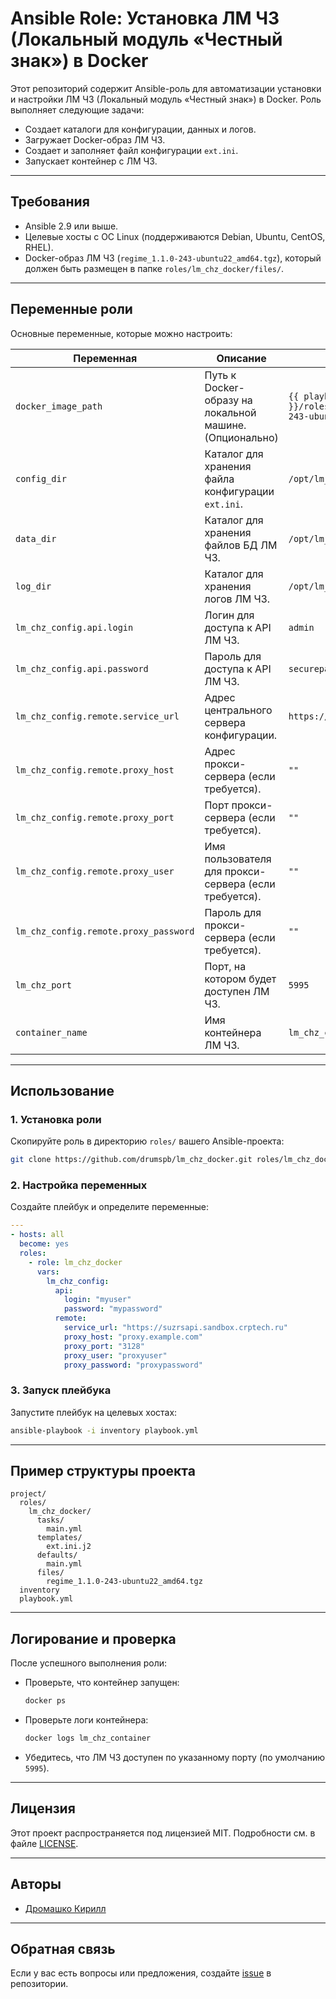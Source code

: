 # Ansible Role: Установка ЛМ ЧЗ (Локальный модуль «Честный знак») в Docker

Этот репозиторий содержит Ansible-роль для автоматизации установки и настройки ЛМ ЧЗ (Локальный модуль «Честный знак») в Docker. Роль выполняет следующие задачи:
- Создает каталоги для конфигурации, данных и логов.
- Загружает Docker-образ ЛМ ЧЗ.
- Создает и заполняет файл конфигурации `ext.ini`.
- Запускает контейнер с ЛМ ЧЗ.

---

## Требования

- Ansible 2.9 или выше.
- Целевые хосты с ОС Linux (поддерживаются Debian, Ubuntu, CentOS, RHEL).
- Docker-образ ЛМ ЧЗ (`regime_1.1.0-243-ubuntu22_amd64.tgz`), который должен быть размещен в папке `roles/lm_chz_docker/files/`.

---

## Переменные роли

Основные переменные, которые можно настроить:

| Переменная                  | Описание                                                                 | Значение по умолчанию                     |
|-----------------------------|-------------------------------------------------------------------------|-------------------------------------------|
| `docker_image_path`         | Путь к Docker-образу на локальной машине. (Опционально)                              | `{{ playbook_dir }}/roles/lm_chz_docker/files/regime_1.1.0-243-ubuntu22_amd64.tgz` |
| `config_dir`                | Каталог для хранения файла конфигурации `ext.ini`.                      | `/opt/lm_chz/config`                      |
| `data_dir`                  | Каталог для хранения файлов БД ЛМ ЧЗ.                                   | `/opt/lm_chz/data`                        |
| `log_dir`                   | Каталог для хранения логов ЛМ ЧЗ.                                       | `/opt/lm_chz/log`                         |
| `lm_chz_config.api.login`   | Логин для доступа к API ЛМ ЧЗ.                                          | `admin`                                   |
| `lm_chz_config.api.password`| Пароль для доступа к API ЛМ ЧЗ.                                         | `securepassword`                          |
| `lm_chz_config.remote.service_url` | Адрес центрального сервера конфигурации.                     | `https://suzrsapi.sandbox.crptech.ru`     |
| `lm_chz_config.remote.proxy_host`  | Адрес прокси-сервера (если требуется).                          | `""`                                      |
| `lm_chz_config.remote.proxy_port`  | Порт прокси-сервера (если требуется).                          | `""`                                      |
| `lm_chz_config.remote.proxy_user`  | Имя пользователя для прокси-сервера (если требуется).           | `""`                                      |
| `lm_chz_config.remote.proxy_password` | Пароль для прокси-сервера (если требуется).                | `""`                                      |
| `lm_chz_port`               | Порт, на котором будет доступен ЛМ ЧЗ.                                 | `5995`                                    |
| `container_name`            | Имя контейнера ЛМ ЧЗ.                                                  | `lm_chz_container`                        |

---

## Использование

### 1. Установка роли

Скопируйте роль в директорию `roles/` вашего Ansible-проекта:

```bash
git clone https://github.com/drumspb/lm_chz_docker.git roles/lm_chz_docker
```

### 2. Настройка переменных

Создайте плейбук и определите переменные:

```yaml
---
- hosts: all
  become: yes
  roles:
    - role: lm_chz_docker
      vars:
        lm_chz_config:
          api:
            login: "myuser"
            password: "mypassword"
          remote:
            service_url: "https://suzrsapi.sandbox.crptech.ru"
            proxy_host: "proxy.example.com"
            proxy_port: "3128"
            proxy_user: "proxyuser"
            proxy_password: "proxypassword"
```

### 3. Запуск плейбука

Запустите плейбук на целевых хостах:

```bash
ansible-playbook -i inventory playbook.yml
```

---

## Пример структуры проекта

```plaintext
project/
  roles/
    lm_chz_docker/
      tasks/
        main.yml
      templates/
        ext.ini.j2
      defaults/
        main.yml
      files/
        regime_1.1.0-243-ubuntu22_amd64.tgz
  inventory
  playbook.yml
```

---

## Логирование и проверка

После успешного выполнения роли:
- Проверьте, что контейнер запущен:
  ```bash
  docker ps
  ```
- Проверьте логи контейнера:
  ```bash
  docker logs lm_chz_container
  ```
- Убедитесь, что ЛМ ЧЗ доступен по указанному порту (по умолчанию `5995`).

---

## Лицензия

Этот проект распространяется под лицензией MIT. Подробности см. в файле [LICENSE](LICENSE).

---

## Авторы

- [Дромашко Кирилл](https://github.com/drumspb)

---

## Обратная связь

Если у вас есть вопросы или предложения, создайте [issue](https://github.com/drumspb/lm_chz_docker/issues) в репозитории.